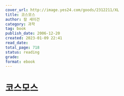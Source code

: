 ```yaml
---
cover_url: http://image.yes24.com/goods/2312211/XL
title: 코스모스
author: 칼 세이건
category: 과학
tag: book
publish_date: 2006-12-20
created: 2023-01-09 22:41
read_date:
total_page: 718
status: reading
grade:
format: ebook
---
```


# 코스모스
